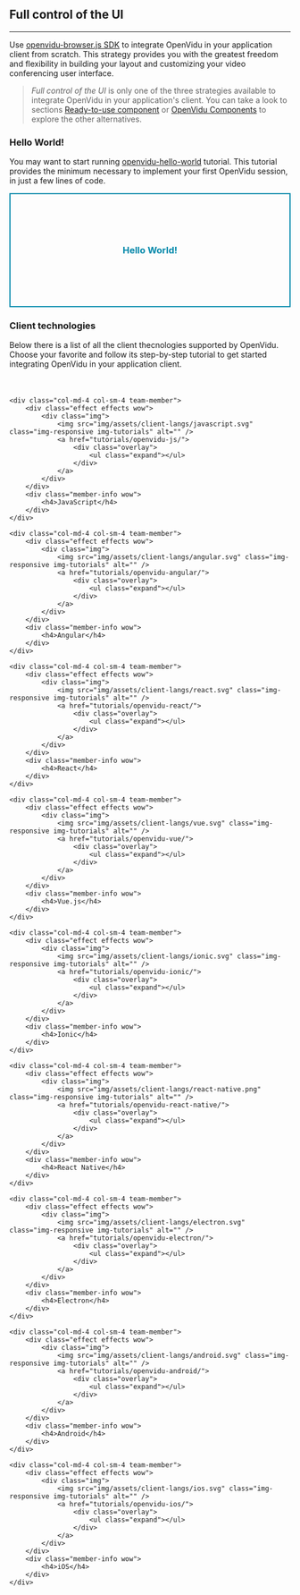 <h2 id="section-title">Full control of the UI</h2>
<hr>

Use [openvidu-browser.js SDK](reference-docs/openvidu-browser/) to integrate OpenVidu in your application client from scratch. This strategy provides you with the greatest freedom and flexibility in building your layout and customizing your video conferencing user interface.

> _Full control of the UI_ is only one of the three strategies available to integrate OpenVidu in your application's client. You can take a look to sections [Ready-to-use component](ready-to-use-component/) or [OpenVidu Components](components/) to explore the other alternatives.

### Hello World!

You may want to start running [openvidu-hello-world](tutorials/openvidu-hello-world/) tutorial. This tutorial provides the minimum necessary to implement your first OpenVidu session, in just a few lines of code.

<div class="row">
    <div class="col-md-4 col-sm-4 team-member"></div>
    <div class="col-md-4 col-sm-4 team-member">
        <div class="effect effects wow">
            <div class="img">
                <div class="img-responsive img-tutorials" alt="" style="text-align: center; border: 2px solid #0088aa"><h3 style="line-height: 200px; border-top: none; margin: 0; color: #0088aa">Hello World!</h3></div>
                <a href="tutorials/openvidu-hello-world/">
                    <div class="overlay">
                        <ul class="expand"></ul>
                    </div>
                </a>
            </div>
        </div>
    </div>
    <div class="col-md-4 col-sm-4 team-member"></div>
</div>

### Client technologies

Below there is a list of all the client thecnologies supported by OpenVidu. Choose your favorite and follow its step-by-step tutorial to get started integrating OpenVidu in your application client.

<div class="row" style="margin-top: 50px">

    <div class="col-md-4 col-sm-4 team-member">
        <div class="effect effects wow">
            <div class="img">
                <img src="img/assets/client-langs/javascript.svg" class="img-responsive img-tutorials" alt="" />
                <a href="tutorials/openvidu-js/">
                    <div class="overlay">
                        <ul class="expand"></ul>
                    </div>
                </a>
            </div>
        </div>
        <div class="member-info wow">
            <h4>JavaScript</h4>
        </div>
    </div>

    <div class="col-md-4 col-sm-4 team-member">
        <div class="effect effects wow">
            <div class="img">
                <img src="img/assets/client-langs/angular.svg" class="img-responsive img-tutorials" alt="" />
                <a href="tutorials/openvidu-angular/">
                    <div class="overlay">
                        <ul class="expand"></ul>
                    </div>
                </a>
            </div>
        </div>
        <div class="member-info wow">
            <h4>Angular</h4>
        </div>
    </div>

    <div class="col-md-4 col-sm-4 team-member">
        <div class="effect effects wow">
            <div class="img">
                <img src="img/assets/client-langs/react.svg" class="img-responsive img-tutorials" alt="" />
                <a href="tutorials/openvidu-react/">
                    <div class="overlay">
                        <ul class="expand"></ul>
                    </div>
                </a>
            </div>
        </div>
        <div class="member-info wow">
            <h4>React</h4>
        </div>
    </div>

</div>

<div class="row">

    <div class="col-md-4 col-sm-4 team-member">
        <div class="effect effects wow">
            <div class="img">
                <img src="img/assets/client-langs/vue.svg" class="img-responsive img-tutorials" alt="" />
                <a href="tutorials/openvidu-vue/">
                    <div class="overlay">
                        <ul class="expand"></ul>
                    </div>
                </a>
            </div>
        </div>
        <div class="member-info wow">
            <h4>Vue.js</h4>
        </div>
    </div>

    <div class="col-md-4 col-sm-4 team-member">
        <div class="effect effects wow">
            <div class="img">
                <img src="img/assets/client-langs/ionic.svg" class="img-responsive img-tutorials" alt="" />
                <a href="tutorials/openvidu-ionic/">
                    <div class="overlay">
                        <ul class="expand"></ul>
                    </div>
                </a>
            </div>
        </div>
        <div class="member-info wow">
            <h4>Ionic</h4>
        </div>
    </div>

    <div class="col-md-4 col-sm-4 team-member">
        <div class="effect effects wow">
            <div class="img">
                <img src="img/assets/client-langs/react-native.png" class="img-responsive img-tutorials" alt="" />
                <a href="tutorials/openvidu-react-native/">
                    <div class="overlay">
                        <ul class="expand"></ul>
                    </div>
                </a>
            </div>
        </div>
        <div class="member-info wow">
            <h4>React Native</h4>
        </div>
    </div>

</div>

<div class="row" style="margin-bottom: 50px">

    <div class="col-md-4 col-sm-4 team-member">
        <div class="effect effects wow">
            <div class="img">
                <img src="img/assets/client-langs/electron.svg" class="img-responsive img-tutorials" alt="" />
                <a href="tutorials/openvidu-electron/">
                    <div class="overlay">
                        <ul class="expand"></ul>
                    </div>
                </a>
            </div>
        </div>
        <div class="member-info wow">
            <h4>Electron</h4>
        </div>
    </div>

    <div class="col-md-4 col-sm-4 team-member">
        <div class="effect effects wow">
            <div class="img">
                <img src="img/assets/client-langs/android.svg" class="img-responsive img-tutorials" alt="" />
                <a href="tutorials/openvidu-android/">
                    <div class="overlay">
                        <ul class="expand"></ul>
                    </div>
                </a>
            </div>
        </div>
        <div class="member-info wow">
            <h4>Android</h4>
        </div>
    </div>

    <div class="col-md-4 col-sm-4 team-member">
        <div class="effect effects wow">
            <div class="img">
                <img src="img/assets/client-langs/ios.svg" class="img-responsive img-tutorials" alt="" />
                <a href="tutorials/openvidu-ios/">
                    <div class="overlay">
                        <ul class="expand"></ul>
                    </div>
                </a>
            </div>
        </div>
        <div class="member-info wow">
            <h4>iOS</h4>
        </div>
    </div>

</div>